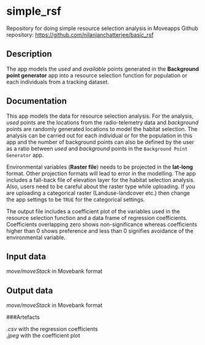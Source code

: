 # simple_rsf
Repository for doing simple resource selection analysis in Moveapps 
Github repository: https://github.com/nilanjanchatterjee/basic_rsf

## Description
The app models the *used* and *available* points generated in the **Background point generator** app into a resource selection function for population or each individuals from a tracking dataset.

## Documentation
   
This app models the data for resource selection analysis. For the analysis, *used* points are the locations from the radio-telemetry data and *background* points are randomly generated locations to model the habitat selection. The analysis can be carried out for each individual or for the population in this app and the number of background points can also be defined by the user as a ratio between *used* and *background* points in the `Background Point Generator` app. 

Environmental variables (**Raster file**) needs to be projected in the **lat-long** format. Other projection formats will lead to error in the modelling. The app includes a fall-back file of elevation layer for the habitat selection analysis. 
Also, users need to be careful about the raster type while uploading. If you are uploading a categorical raster (Landuse-landcover etc.) then change the app settings to be `TRUE` for the categorical settings.

The output file includes a coefficient plot of the variables used in the resource selection function and a data frame of regression coefficients. Coefficients overlapping zero shows non-significance whereas coefficients higher than 0 shows preference and less than 0 signifies avoidance of the environmental variable. 

## Input data

*move/moveStack* in Movebank format 

## Output data

*move/moveStack* in Movebank format 

###Artefacts

*.csv* with the regression coefficients   
*.jpeg* with the coefficient plot
